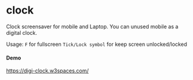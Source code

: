 # clock
Clock screensaver for mobile and Laptop. You can unused mobile as a digital clock.

Usage:
```F``` for fullscreen
```Tick/Lock symbol``` for keep screen unlocked/locked 

#### Demo
https://digi-clock.w3spaces.com/
